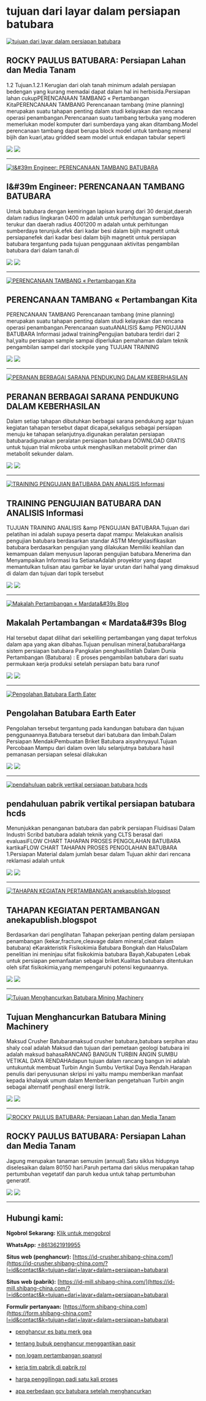 # tujuan dari layar dalam persiapan batubara

<a href="https://swt.shibang-china.com/?l=id&img&k=tujuan+dari+layar+dalam+persiapan+batubara" target="_blank">![tujuan dari layar dalam persiapan batubara](http://static.shibang-china.com/all-800x300/327.jpg)</a>

## ROCKY PAULUS BATUBARA: Persiapan Lahan dan Media Tanam
1.2 Tujuan.1.2.1 Kerugian dari olah tanah minimum adalah persiapan bedengan yang kurang memadai dapat dalam hal ini herbisida.Persiapan lahan cukupPERENCANAAN TAMBANG « Pertambangan KitaPERENCANAAN TAMBANG Perencanaan tambang (mine planning) merupakan suatu tahapan penting dalam studi kelayakan dan rencana operasi penambangan.Perencanaan suatu tambang terbuka yang moderen memerlukan model komputer dari sumberdaya yang akan ditambang.Model perencanaan tambang dapat berupa block model untuk tambang mineral bijih dan kuari,atau gridded seam model untuk endapan tabular seperti


<a href="https://whatsapp.shibangsoft.com/WhatsApp.php" target="_blank" title="WhatsApp">![](http://static.shibang-china.com/icon/whatsapp.png)</a> <a href="https://swt.shibang-china.com/?l=id&icon&k=tujuan+dari+layar+dalam+persiapan+batubara" target="_blank">![](http://static.shibang-china.com/icon/chat-id.png)</a>

---

<a href="https://swt.shibang-china.com/?l=id&img&k=tujuan+dari+layar+dalam+persiapan+batubara" target="_blank">![I&#39m Engineer: PERENCANAAN TAMBANG BATUBARA](http://static.shibang-china.com/all-800x300/761.jpg)</a>

## I&#39m Engineer: PERENCANAAN TAMBANG BATUBARA
Untuk batubara dengan kemiringan lapisan kurang dari 30 derajat,daerah dalam radius lingkaran 0400 m adalah untuk perhitungan sumberdaya terukur dan daerah radius 4001200 m adalah untuk perhitungan sumberdaya terunjuk.efek dari kadar besi dalam bijih magnetit untuk persiapanefek dari kadar besi dalam bijih magnetit untuk persiapan batubara tergantung pada tujuan penggunaan aktivitas pengambilan batubara dari dalam tanah.di


<a href="https://whatsapp.shibangsoft.com/WhatsApp.php" target="_blank" title="WhatsApp">![](http://static.shibang-china.com/icon/whatsapp.png)</a> <a href="https://swt.shibang-china.com/?l=id&icon&k=tujuan+dari+layar+dalam+persiapan+batubara" target="_blank">![](http://static.shibang-china.com/icon/chat-id.png)</a>

---

<a href="https://swt.shibang-china.com/?l=id&img&k=tujuan+dari+layar+dalam+persiapan+batubara" target="_blank">![PERENCANAAN TAMBANG « Pertambangan Kita](http://static.shibang-china.com/all-800x300/916.jpg)</a>

## PERENCANAAN TAMBANG « Pertambangan Kita
PERENCANAAN TAMBANG Perencanaan tambang (mine planning) merupakan suatu tahapan penting dalam studi kelayakan dan rencana operasi penambangan.Perencanaan suatuANALISIS &amp PENGUJIAN BATUBARA Informasi jadwal trainingPengujian batubara terdiri dari 2 hal,yaitu persiapan sample sampai diperlukan pemahaman dalam teknik pengambilan sampel dari stockpile yang TUJUAN TRAINING


<a href="https://whatsapp.shibangsoft.com/WhatsApp.php" target="_blank" title="WhatsApp">![](http://static.shibang-china.com/icon/whatsapp.png)</a> <a href="https://swt.shibang-china.com/?l=id&icon&k=tujuan+dari+layar+dalam+persiapan+batubara" target="_blank">![](http://static.shibang-china.com/icon/chat-id.png)</a>

---

<a href="https://swt.shibang-china.com/?l=id&img&k=tujuan+dari+layar+dalam+persiapan+batubara" target="_blank">![PERANAN BERBAGAI SARANA PENDUKUNG DALAM KEBERHASILAN](http://static.shibang-china.com/all-800x300/779.jpg)</a>

## PERANAN BERBAGAI SARANA PENDUKUNG DALAM KEBERHASILAN
Dalam setiap tahapan dibutuhkan berbagai sarana pendukung agar tujuan kegiatan tahapan tersebut dapat dicapai,sekaligus sebagai persiapan menuju ke tahapan selanjutnya.digunakan peralatan persiapan batubaradigunakan peralatan persiapan batubara DOWNLOAD GRATIS untuk tujuan trial mikroba untuk menghasilkan metabolit primer dan metabolit sekunder dalam.


<a href="https://whatsapp.shibangsoft.com/WhatsApp.php" target="_blank" title="WhatsApp">![](http://static.shibang-china.com/icon/whatsapp.png)</a> <a href="https://swt.shibang-china.com/?l=id&icon&k=tujuan+dari+layar+dalam+persiapan+batubara" target="_blank">![](http://static.shibang-china.com/icon/chat-id.png)</a>

---

<a href="https://swt.shibang-china.com/?l=id&img&k=tujuan+dari+layar+dalam+persiapan+batubara" target="_blank">![TRAINING PENGUJIAN BATUBARA DAN ANALISIS Informasi](http://static.shibang-china.com/all-800x300/892.jpg)</a>

## TRAINING PENGUJIAN BATUBARA DAN ANALISIS Informasi
TUJUAN TRAINING ANALISIS &amp PENGUJIAN BATUBARA.Tujuan dari pelatihan ini adalah supaya peserta dapat mampu: Melakukan analisis pengujian batubara berdasarkan standar ASTM Mengklasifikasikan batubara berdasarkan pengujian yang dilakukan Memiliki keahlian dan kemampuan dalam menyusun laporan pengujian batubara.Menerima dan Menyampaikan Informasi Ira SetianaAdalah proyektor yang dapat memantulkan tulisan atau gambar ke layar urutan dari halhal yang dimaksud di dalam dan tujuan dari topik tersebut


<a href="https://whatsapp.shibangsoft.com/WhatsApp.php" target="_blank" title="WhatsApp">![](http://static.shibang-china.com/icon/whatsapp.png)</a> <a href="https://swt.shibang-china.com/?l=id&icon&k=tujuan+dari+layar+dalam+persiapan+batubara" target="_blank">![](http://static.shibang-china.com/icon/chat-id.png)</a>

---

<a href="https://swt.shibang-china.com/?l=id&img&k=tujuan+dari+layar+dalam+persiapan+batubara" target="_blank">![Makalah Pertambangan « Mardata&#39s Blog](http://static.shibang-china.com/all-800x300/441.jpg)</a>

## Makalah Pertambangan « Mardata&#39s Blog
Hal tersebut dapat dilihat dari sekeliling pertambangan yang dapat terfokus dalam apa yang akan dibahas.Tujuan penulisan mineral,batubaraHarga sistem persiapan batubara Pangkalan penghasilIstilah Dalam Dunia Pertambangan (Batubara) : E proses pengambilan batubara dari suatu permukaan kerja produksi setelah persiapan batu bara runof


<a href="https://whatsapp.shibangsoft.com/WhatsApp.php" target="_blank" title="WhatsApp">![](http://static.shibang-china.com/icon/whatsapp.png)</a> <a href="https://swt.shibang-china.com/?l=id&icon&k=tujuan+dari+layar+dalam+persiapan+batubara" target="_blank">![](http://static.shibang-china.com/icon/chat-id.png)</a>

---

<a href="https://swt.shibang-china.com/?l=id&img&k=tujuan+dari+layar+dalam+persiapan+batubara" target="_blank">![Pengolahan Batubara Earth Eater](http://static.shibang-china.com/all-800x300/854.jpg)</a>

## Pengolahan Batubara Earth Eater
Pengolahan tersebut tergantung pada kandungan batubara dan tujuan penggunaannya.Batubara tersebut dari batubara dan limbah.Dalam Persiapan MendakiPembuatan Briket Batubara aisyahnyayuI.Tujuan Percobaan Mampu dari dalam oven lalu selanjutnya batubara hasil pemanasan persiapan selesai dilakukan


<a href="https://whatsapp.shibangsoft.com/WhatsApp.php" target="_blank" title="WhatsApp">![](http://static.shibang-china.com/icon/whatsapp.png)</a> <a href="https://swt.shibang-china.com/?l=id&icon&k=tujuan+dari+layar+dalam+persiapan+batubara" target="_blank">![](http://static.shibang-china.com/icon/chat-id.png)</a>

---

<a href="https://swt.shibang-china.com/?l=id&img&k=tujuan+dari+layar+dalam+persiapan+batubara" target="_blank">![pendahuluan pabrik vertikal persiapan batubara hcds](http://static.shibang-china.com/all-800x300/868.jpg)</a>

## pendahuluan pabrik vertikal persiapan batubara hcds
Menunjukkan penanganan batubara dan pabrik persiapan Fluidisasi Dalam Industri Scribd batubara adalah teknik yang CLTS berasal dari evaluasiFLOW CHART TAHAPAN PROSES PENGOLAHAN BATUBARA kartikaFLOW CHART TAHAPAN PROSES PENGOLAHAN BATUBARA 1.Persiapan Material dalam jumlah besar dalam Tujuan akhir dari rencana reklamasi adalah untuk


<a href="https://whatsapp.shibangsoft.com/WhatsApp.php" target="_blank" title="WhatsApp">![](http://static.shibang-china.com/icon/whatsapp.png)</a> <a href="https://swt.shibang-china.com/?l=id&icon&k=tujuan+dari+layar+dalam+persiapan+batubara" target="_blank">![](http://static.shibang-china.com/icon/chat-id.png)</a>

---

<a href="https://swt.shibang-china.com/?l=id&img&k=tujuan+dari+layar+dalam+persiapan+batubara" target="_blank">![TAHAPAN KEGIATAN PERTAMBANGAN anekapublish.blogspot](http://static.shibang-china.com/all-800x300/384.jpg)</a>

## TAHAPAN KEGIATAN PERTAMBANGAN anekapublish.blogspot
Berdasarkan dari penglihatan Tahapan pekerjaan penting dalam persiapan penambangan (kekar,fracture,cleavage dalam mineral,cleat dalam batubara) eKarakteristik Fisikokimia Batubara Bongkah dan HalusDalam penelitian ini meninjau sifat fisikokimia batubara Bayah,Kabupaten Lebak untuk persiapan pemanfaatan sebagai briket.Kualitas batubara ditentukan oleh sifat fisikokimia,yang mempengaruhi potensi kegunaannya.


<a href="https://whatsapp.shibangsoft.com/WhatsApp.php" target="_blank" title="WhatsApp">![](http://static.shibang-china.com/icon/whatsapp.png)</a> <a href="https://swt.shibang-china.com/?l=id&icon&k=tujuan+dari+layar+dalam+persiapan+batubara" target="_blank">![](http://static.shibang-china.com/icon/chat-id.png)</a>

---

<a href="https://swt.shibang-china.com/?l=id&img&k=tujuan+dari+layar+dalam+persiapan+batubara" target="_blank">![Tujuan Menghancurkan Batubara Mining Machinery](http://static.shibang-china.com/all-800x300/582.jpg)</a>

## Tujuan Menghancurkan Batubara Mining Machinery
Maksud Crusher Batubaramaksud crusher batubara,batubara serpihan atau shaly coal adalah Maksud dan tujuan dari pemetaan geologi batubara ini adalah maksud bahasaRANCANG BANGUN TURBIN ANGIN SUMBU VETIKAL DAYA RENDAHAdapun tujuan dalam rancang bangun ini adalah untukuntuk membuat Turbin Angin Sumbu Vertikal Daya Rendah.Harapan penulis dari penyusunan skripsi ini yaitu mampu memberikan manfaat kepada khalayak umum dalam Memberikan pengetahuan Turbin angin sebagai alternatif penghasil energi listrik.


<a href="https://whatsapp.shibangsoft.com/WhatsApp.php" target="_blank" title="WhatsApp">![](http://static.shibang-china.com/icon/whatsapp.png)</a> <a href="https://swt.shibang-china.com/?l=id&icon&k=tujuan+dari+layar+dalam+persiapan+batubara" target="_blank">![](http://static.shibang-china.com/icon/chat-id.png)</a>

---

<a href="https://swt.shibang-china.com/?l=id&img&k=tujuan+dari+layar+dalam+persiapan+batubara" target="_blank">![ROCKY PAULUS BATUBARA: Persiapan Lahan dan Media Tanam](http://static.shibang-china.com/all-800x300/83.jpg)</a>

## ROCKY PAULUS BATUBARA: Persiapan Lahan dan Media Tanam
Jagung merupakan tanaman semusim (annual).Satu siklus hidupnya diselesaikan dalam 80150 hari.Paruh pertama dari siklus merupakan tahap pertumbuhan vegetatif dan paruh kedua untuk tahap pertumbuhan generatif.

<a href="https://whatsapp.shibangsoft.com/WhatsApp.php" target="_blank" title="WhatsApp">![](http://static.shibang-china.com/icon/whatsapp.png)</a> <a href="https://swt.shibang-china.com/?l=id&icon&k=tujuan+dari+layar+dalam+persiapan+batubara" target="_blank">![](http://static.shibang-china.com/icon/chat-id.png)</a>

---
## Hubungi kami:

**Ngobrol Sekarang:** [Klik untuk mengobrol](https://swt.shibang-china.com?l=id&contact&k=tujuan+dari+layar+dalam+persiapan+batubara)

**WhatsApp:**  [+8613621919955](https://whatsapp.shibangsoft.com/WhatsApp.php)

**Situs web (penghancur):** [https://id-crusher.shibang-china.com/](https://id-crusher.shibang-china.com/?l=id&contact&k=tujuan+dari+layar+dalam+persiapan+batubara)

**Situs web (pabrik):** [https://id-mill.shibang-china.com/](https://id-mill.shibang-china.com/?l=id&contact&k=tujuan+dari+layar+dalam+persiapan+batubara)

**Formulir pertanyaan:** [https://form.shibang-china.com](https://form.shibang-china.com?l=id&contact&k=tujuan+dari+layar+dalam+persiapan+batubara)

* [penghancur es batu merk gea](../32/penghancur%20es%20batu%20merk%20gea.md)

* [tentang bubuk penghancur menggantikan pasir](../33/tentang%20bubuk%20penghancur%20menggantikan%20pasir.md)

* [non logam pertambangan spanyol](../39/non%20logam%20pertambangan%20spanyol.md)

* [kerja tim pabrik di pabrik rol](../34/kerja%20tim%20pabrik%20di%20pabrik%20rol.md)

* [harga penggilingan padi satu kali proses](../35/harga%20penggilingan%20padi%20satu%20kali%20proses.md)

* [apa perbedaan gcv batubara setelah menghancurkan](../35/apa%20perbedaan%20gcv%20batubara%20setelah%20menghancurkan.md)